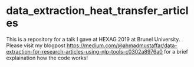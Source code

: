 # data_extraction_heat_transfer_articles

This is a repository for a talk I gave at HEXAG 2019 at Brunel University. Please visit my blogpost
https://medium.com/@ahmadmustaffar/data-extraction-for-research-articles-using-nlp-tools-c0302a8976a0
for a brief explaination how the code works!
